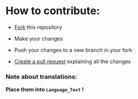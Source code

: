 # How to contribute:

- [Fork](https://github.com/jacklul/inlinegamesbot/fork) this repository

- Make your changes

- Push your changes to a new branch in your fork
 
- [Create a pull request](https://github.com/jacklul/inlinegamesbot/compare) explaining all the changes

### Note about translations:

**Place them into `Language_Test` !**